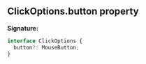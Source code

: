 ## ClickOptions.button property

**Signature:**

```typescript
interface ClickOptions {
  button?: MouseButton;
}
```
